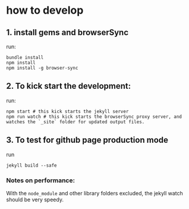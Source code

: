 # how to develop
## 1. install gems and browserSync

run: 
```shell
bundle install
npm install
npm install -g browser-sync
```

## 2. To kick start the development:

run:
```shell
npm start # this kick starts the jekyll server
npm run watch # this kick starts the browserSync proxy server, and watches the `_site` folder for updated output files.
```

## 3. To test for github page production mode

run
```shell
jekyll build --safe
```

### Notes on performance:
With the `node_module` and other library folders excluded, the jekyll watch should be very speedy.
